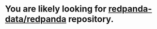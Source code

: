 # You are likely looking for [redpanda-data/redpanda](https://github.com/redpanda-data/redpanda) repository.
